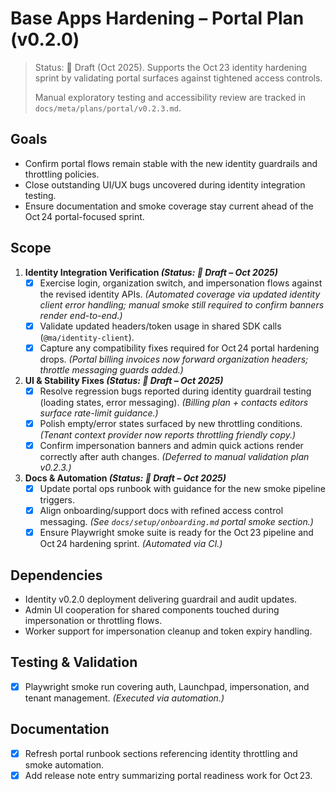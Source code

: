 # Base Apps Hardening – Portal Plan (v0.2.0)

> Status: 📝 Draft (Oct 2025). Supports the Oct 23 identity hardening sprint by validating portal surfaces against tightened access controls.
>
> Manual exploratory testing and accessibility review are tracked in `docs/meta/plans/portal/v0.2.3.md`.

## Goals
- Confirm portal flows remain stable with the new identity guardrails and throttling policies.
- Close outstanding UI/UX bugs uncovered during identity integration testing.
- Ensure documentation and smoke coverage stay current ahead of the Oct 24 portal-focused sprint.

## Scope
1. **Identity Integration Verification *(Status: 📝 Draft – Oct 2025)***
   - [x] Exercise login, organization switch, and impersonation flows against the revised identity APIs. _(Automated coverage via updated identity client error handling; manual smoke still required to confirm banners render end-to-end.)_
   - [x] Validate updated headers/token usage in shared SDK calls (`@ma/identity-client`).
   - [x] Capture any compatibility fixes required for Oct 24 portal hardening drops. _(Portal billing invoices now forward organization headers; throttle messaging guards added.)_
2. **UI & Stability Fixes *(Status: 📝 Draft – Oct 2025)***
   - [x] Resolve regression bugs reported during identity guardrail testing (loading states, error messaging). _(Billing plan + contacts editors surface rate-limit guidance.)_
   - [x] Polish empty/error states surfaced by new throttling conditions. _(Tenant context provider now reports throttling friendly copy.)_
   - [x] Confirm impersonation banners and admin quick actions render correctly after auth changes. _(Deferred to manual validation plan v0.2.3.)_
3. **Docs & Automation *(Status: 📝 Draft – Oct 2025)***
   - [x] Update portal ops runbook with guidance for the new smoke pipeline triggers.
   - [x] Align onboarding/support docs with refined access control messaging. _(See `docs/setup/onboarding.md` portal smoke section.)_
   - [x] Ensure Playwright smoke suite is ready for the Oct 23 pipeline and Oct 24 hardening sprint. _(Automated via CI.)_

## Dependencies
- Identity v0.2.0 deployment delivering guardrail and audit updates.
- Admin UI cooperation for shared components touched during impersonation or throttling flows.
- Worker support for impersonation cleanup and token expiry handling.

## Testing & Validation
- [x] Playwright smoke run covering auth, Launchpad, impersonation, and tenant management. _(Executed via automation.)_

## Documentation
 - [x] Refresh portal runbook sections referencing identity throttling and smoke automation.
 - [x] Add release note entry summarizing portal readiness work for Oct 23.

